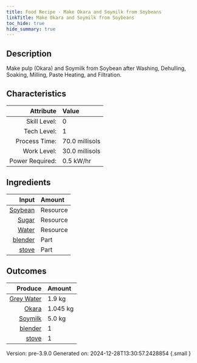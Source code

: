 ```yaml
---
title: Food Recipe - Make Okara and Soymilk from Soybeans
linkTitle: Make Okara and Soymilk from Soybeans
toc_hide: true
hide_summary: true
---
```


## Description
 Make pulp (Okara) and Soymilk from Soybean after&#10;&#9;&#9;&#9;Washing, Dehulling, Soaking, Milling, Paste&#10;&#9;&#9;&#9;Heating, and Filtration. 

## Characteristics

| Attribute      | Value |
|--------:|:------|
|Skill Level:|0|
|Tech Level:|1|
|Process Time:|70.0 millisols|
|Work Level:|30.0 millisols|
|Power Required:|0.5 kW/hr|

## Ingredients

| Input      | Amount |
|--------:|:------|
|[Soybean](/docs/definitions/resource/soybean)|Resource|0.95 kg|
|[Sugar](/docs/definitions/resource/sugar)|Resource|0.0465 kg|
|[Water](/docs/definitions/resource/water)|Resource|10.5 kg|
|[blender](/docs/definitions/part/blender)|Part|1|
|[stove](/docs/definitions/part/stove)|Part|1|

## Outcomes


| Produce      | Amount |
|--------:|:------|
|[Grey Water](/docs/definitions/resource/grey-water)|1.9 kg|
|[Okara](/docs/definitions/resource/okara)|1.045 kg|
|[Soymilk](/docs/definitions/resource/soymilk)|5.0 kg|
|[blender](/docs/definitions/part/blender)|1|
|[stove](/docs/definitions/part/stove)|1|


Version: pre-3.9.0 Generated on: 2024-12-28T13:30:57.2428854
{.small }

